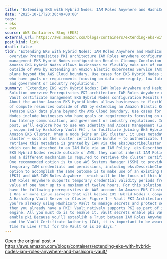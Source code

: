 ```yaml
---
title: 'Extending EKS with Hybrid Nodes: IAM Roles Anywhere and HashiCorp Vault'
date: '2025-10-17T20:30:49+00:00'
tags:
- eks
- aws
source: AWS Containers Blog (EKS)
external_url: https://aws.amazon.com/blogs/containers/extending-eks-with-hybrid-nodes-iam-roles-anywhere-and-hashicorp-vault/
post_kind: link
draft: false
tldr: 'Extending EKS with Hybrid Nodes: IAM Roles Anywhere and HashiCorp Vault Solution
  overview Prerequisites PKI architecture IAM Roles Anywhere configuration Vault certificate
  management EKS Hybrid Nodes configuration Results Cleanup Conclusion About the author
  Amazon EKS Hybrid Nodes allows businesses to flexibly make use of compute resources
  outside of AWS by extending an Amazon Elastic Kubernetes Service (Amazon EKS) data
  plane beyond the AWS Cloud boundary. Use cases for EKS Hybrid Nodes include businesses
  who have goals or requirements focusing on data sovereignty, low latency communication,
  and government or industry regulations.'
summary: 'Extending EKS with Hybrid Nodes: IAM Roles Anywhere and HashiCorp Vault
  Solution overview Prerequisites PKI architecture IAM Roles Anywhere configuration
  Vault certificate management EKS Hybrid Nodes configuration Results Cleanup Conclusion
  About the author Amazon EKS Hybrid Nodes allows businesses to flexibly make use
  of compute resources outside of AWS by extending an Amazon Elastic Kubernetes Service
  (Amazon EKS) data plane beyond the AWS Cloud boundary. Use cases for EKS Hybrid
  Nodes include businesses who have goals or requirements focusing on data sovereignty,
  low latency communication, and government or industry regulations. In this blog
  post, we’ll explore how to use AWS Identity and Access Management (IAM) Roles Anywhere
  , supported by HashiCorp Vault PKI , to facilitate joining EKS Hybrid Nodes to an
  Amazon EKS Cluster. When a node joins an EKS cluster, it uses metadata from the
  cluster – such as the cluster certificate bundle – to authenticate. Permission to
  retrieve this metadata is granted by IAM via the eks:DescribeCluster operation,
  which can be attached to an IAM Role via an IAM Policy. eks:DescribeCluster Since
  EKS Hybrid Nodes reside outside of AWS, they cannot inherit IAM Policies directly,
  and a different mechanism is required to retrieve the cluster certificate bundle.
  One recommended option is to use AWS Systems Manager (SSM) to provide nodes with
  temporary IAM credentials and permissions, including eks:DescribeCluster. Another
  option to accomplish the same outcome is to make use of an existing Public Key Infrastructure
  (PKI) and AWS IAM Roles Anywhere , which will be the focus of this blog post. eks:DescribeCluster
  IAM Roles Anywhere supports temporary credential validity periods from the default
  value of one hour up to a maximum of twelve hours. For this solution, you should
  have the following prerequisites: An AWS account An Amazon EKS Cluster ( prerequisites
  ) One or more Linux servers that will become EKS Hybrid Nodes ( compatibility )
  A HashiCorp Vault Server or Cluster Figure 1 – Vault PKI Architecture Diagram If
  you’re already using HashiCorp Vault to manage secrets and protect sensitive data,
  then you already have a PKI! Vault natively supports PKI as part of its secrets
  engine. All you must do is to enable it. vault secrets enable pki vault secrets
  enable pki Because you’ll establish a Trust between IAM Roles Anywhere (IAM-RA)
  and the Vault Certificate Authority (CA), it is important to be aware that the default
  Time To Live (TTL) for the Vault CA is 30 days.'
---
```

Open the original post ↗ https://aws.amazon.com/blogs/containers/extending-eks-with-hybrid-nodes-iam-roles-anywhere-and-hashicorp-vault/
